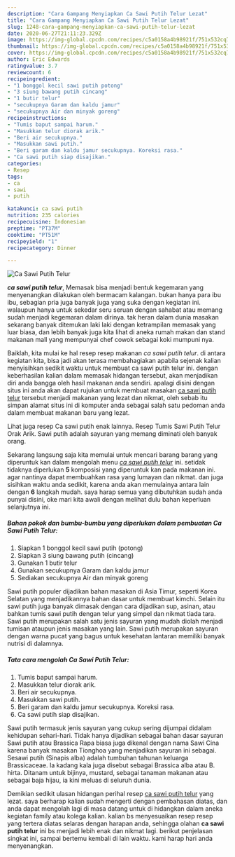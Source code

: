 ```yaml
---
description: "Cara Gampang Menyiapkan Ca Sawi Putih Telur Lezat"
title: "Cara Gampang Menyiapkan Ca Sawi Putih Telur Lezat"
slug: 1248-cara-gampang-menyiapkan-ca-sawi-putih-telur-lezat
date: 2020-06-27T21:11:23.329Z
image: https://img-global.cpcdn.com/recipes/c5a0158a4b98921f/751x532cq70/ca-sawi-putih-telur-foto-resep-utama.jpg
thumbnail: https://img-global.cpcdn.com/recipes/c5a0158a4b98921f/751x532cq70/ca-sawi-putih-telur-foto-resep-utama.jpg
cover: https://img-global.cpcdn.com/recipes/c5a0158a4b98921f/751x532cq70/ca-sawi-putih-telur-foto-resep-utama.jpg
author: Eric Edwards
ratingvalue: 3.7
reviewcount: 6
recipeingredient:
- "1 bonggol kecil sawi putih potong"
- "3 siung bawang putih cincang"
- "1 butir telur"
- "secukupnya Garam dan kaldu jamur"
- "secukupnya Air dan minyak goreng"
recipeinstructions:
- "Tumis baput sampai harum."
- "Masukkan telur diorak arik."
- "Beri air secukupnya."
- "Masukkan sawi putih."
- "Beri garam dan kaldu jamur secukupnya. Koreksi rasa."
- "Ca sawi putih siap disajikan."
categories:
- Resep
tags:
- ca
- sawi
- putih

katakunci: ca sawi putih 
nutrition: 235 calories
recipecuisine: Indonesian
preptime: "PT37M"
cooktime: "PT51M"
recipeyield: "1"
recipecategory: Dinner

---
```



![Ca Sawi Putih Telur](https://img-global.cpcdn.com/recipes/c5a0158a4b98921f/751x532cq70/ca-sawi-putih-telur-foto-resep-utama.jpg)

<b><i>ca sawi putih telur</i></b>, Memasak bisa menjadi bentuk kegemaran yang menyenangkan dilakukan oleh bermacam kalangan. bukan hanya para ibu ibu, sebagian pria juga banyak juga yang suka dengan kegiatan ini. walaupun hanya untuk sekedar seru seruan dengan sahabat atau memang sudah menjadi kegemaran dalam dirinya. tak heran dalam dunia masakan sekarang banyak ditemukan laki laki dengan ketrampilan memasak yang luar biasa, dan lebih banyak juga kita lihat di aneka rumah makan dan stand makanan mall yang mempunyai chef cowok sebagai koki mumpuni nya.

Baiklah, kita mulai ke hal resep resep makanan <i>ca sawi putih telur</i>. di antara kegiatan kita, bisa jadi akan terasa membahagiakan apabila sejenak kalian menyisihkan sedikit waktu untuk membuat ca sawi putih telur ini. dengan keberhasilan kalian dalam memasak hidangan tersebut, akan menjadikan diri anda bangga oleh hasil makanan anda sendiri. apalagi disini dengan situs ini anda akan dapat rujukan untuk membuat masakan <u>ca sawi putih telur</u> tersebut menjadi makanan yang lezat dan nikmat, oleh sebab itu simpan alamat situs ini di komputer anda sebagai salah satu pedoman anda dalam membuat makanan baru yang lezat.

Lihat juga resep Ca sawi putih enak lainnya. Resep Tumis Sawi Putih Telur Orak Arik. Sawi putih adalah sayuran yang memang diminati oleh banyak orang.


Sekarang langsung saja kita memulai untuk mencari barang barang yang diperuntuk kan dalam mengolah menu <u><i>ca sawi putih telur</i></u> ini. setidak tidaknya diperlukan <b>5</b> komposisi yang diperuntuk kan pada makanan ini. agar nantinya dapat membuahkan rasa yang lumayan dan nikmat. dan juga sisihkan waktu anda sedikit, karena anda akan memulainya antara lain dengan <b>6</b> langkah mudah. saya harap semua yang dibutuhkan sudah anda punyai disini, oke mari kita awali dengan melihat dulu bahan keperluan selanjutnya ini.

<!--inarticleads1-->

##### Bahan pokok dan bumbu-bumbu yang diperlukan dalam pembuatan Ca Sawi Putih Telur:

1. Siapkan 1 bonggol kecil sawi putih (potong)
1. Siapkan 3 siung bawang putih (cincang)
1. Gunakan 1 butir telur
1. Gunakan secukupnya Garam dan kaldu jamur
1. Sediakan secukupnya Air dan minyak goreng


Sawi putih populer dijadikan bahan masakan di Asia Timur, seperti Korea Selatan yang menjadikannya bahan dasar untuk membuat kimchi. Selain itu sawi putih juga banyak dimasak dengan cara dijadikan sup, asinan, atau bahkan tumis sawi putih dengan telur yang simpel dan nikmat tiada tara. Sawi putih merupakan salah satu jenis sayuran yang mudah diolah menjadi tumisan ataupun jenis masakan yang lain. Sawi putih merupakan sayuran dengan warna pucat yang bagus untuk kesehatan lantaran memiliki banyak nutrisi di dalamnya. 

<!--inarticleads2-->

##### Tata cara mengolah Ca Sawi Putih Telur:

1. Tumis baput sampai harum.
1. Masukkan telur diorak arik.
1. Beri air secukupnya.
1. Masukkan sawi putih.
1. Beri garam dan kaldu jamur secukupnya. Koreksi rasa.
1. Ca sawi putih siap disajikan.


Sawi putih termasuk jenis sayuran yang cukup sering dijumpai didalam kehidupan sehari-hari. Tidak hanya dijadikan sebagai bahan dasar sayuran Sawi putih atau Brassica Rapa biasa juga dikenal dengan nama Sawi Cina karena banyak masakan Tionghoa yang menjadikan sayuran ini sebagai. Sesawi putih (Sinapis alba) adalah tumbuhan tahunan keluarga Brassicaceae. Ia kadang kala juga disebut sebagai Brassica alba atau B. hirta. Ditanam untuk bijinya, mustard, sebagai tanaman makanan atau sebagai baja hijau, ia kini meluas di seluruh dunia. 

Demikian sedikit ulasan hidangan perihal resep <u>ca sawi putih telur</u> yang lezat. saya berharap kalian sudah mengerti dengan pembahasan diatas, dan anda dapat mengolah lagi di masa datang untuk di hidangkan dalam aneka kegiatan family atau kolega kalian. kalian bs menyesuaikan resep resep yang tertera diatas selaras dengan harapan anda, sehingga olahan <b>ca sawi putih telur</b> ini bs menjadi lebih enak dan nikmat lagi. berikut penjelasan singkat ini, sampai bertemu kembali di lain waktu. kami harap hari anda menyenangkan.
